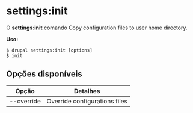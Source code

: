 # settings:init
O **settings:init** comando Copy configuration files to user home directory.

**Uso:**
```
$ drupal settings:init [options] 
$ init  
```

## Opções disponíveis
Opção | Detalhes
-------|-------------
--override | Override configurations files
